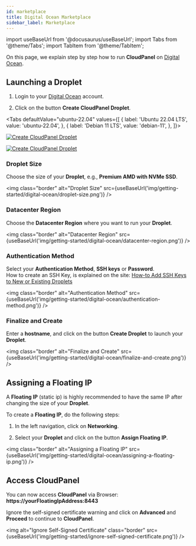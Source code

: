 ```yaml
---
id: marketplace
title: Digital Ocean Marketplace
sidebar_label: Marketplace
---
```


import useBaseUrl from '@docusaurus/useBaseUrl';
import Tabs from '@theme/Tabs';
import TabItem from '@theme/TabItem';

On this page, we explain step by step how to run **CloudPanel** on [Digital Ocean](https://www.digitalocean.com/).

## Launching a Droplet

1. Login to your [Digital Ocean](https://cloud.digitalocean.com/login) account.

2. Click on the button **Create CloudPanel Droplet**.

<Tabs
defaultValue="ubuntu-22.04"
values={[
{ label: 'Ubuntu 22.04 LTS', value: 'ubuntu-22.04', },
{ label: 'Debian 11 LTS', value: 'debian-11', },
]}>
<TabItem value="ubuntu-22.04">

[![Create CloudPanel Droplet](/img/getting-started/digital-ocean/create-droplet-one-click.png)](#)

</TabItem>
<TabItem value="debian-11">

[![Create CloudPanel Droplet](/img/getting-started/digital-ocean/create-droplet-one-click.png)](#)

</TabItem>
</Tabs>

### Droplet Size

Choose the size of your **Droplet**, e.g., **Premium AMD with NVMe SSD**.

<img class="border" alt="Droplet Size" src={useBaseUrl('img/getting-started/digital-ocean/droplet-size.png')} />

### Datacenter Region

Choose the **Datacenter Region** where you want to run your **Droplet**.

<img class="border" alt="Datacenter Region" src={useBaseUrl('img/getting-started/digital-ocean/datacenter-region.png')} />

### Authentication Method

Select your **Authentication Method**, **SSH keys** or **Password**. <br />
How to create an SSH Key, is explained on the site: [How-to Add SSH Keys to New or Existing Droplets](https://www.digitalocean.com/docs/droplets/how-to/add-ssh-keys/)

<img class="border" alt="Authentication Method" src={useBaseUrl('img/getting-started/digital-ocean/authentication-method.png')} />

### Finalize and Create

Enter a **hostname**, and click on the button **Create Droplet** to launch your **Droplet**.

<img class="border" alt="Finalize and Create" src={useBaseUrl('img/getting-started/digital-ocean/finalize-and-create.png')} />

## Assigning a Floating IP

A **Floating IP** (static ip) is highly recommended to have the same IP after changing the size of your **Droplet**.

To create a **Floating IP**, do the following steps:

1. In the left navigation, click on **Networking**.

2. Select your **Droplet** and click on the button **Assign Floating IP**.

<img class="border" alt="Assigning a Floating IP" src={useBaseUrl('img/getting-started/digital-ocean/assigning-a-floating-ip.png')} />

## Access CloudPanel

You can now access **CloudPanel** via Browser: **https://yourFloatingIpAddress:8443**

Ignore the self-signed certificate warning and click on **Advanced** and **Proceed** to continue to **CloudPanel**.

<img alt="Ignore Self-Signed Certificate" class="border" src={useBaseUrl('img/getting-started/ignore-self-signed-certificate.png')} />